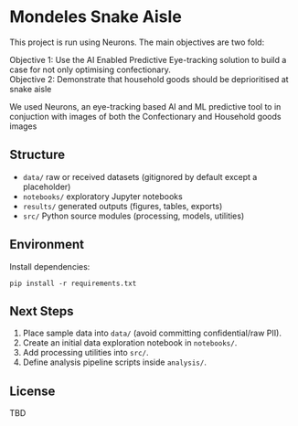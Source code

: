 # Mondeles Snake Aisle

This project is run using Neurons. The main objectives are two fold:

Objective 1:  Use the AI Enabled Predictive Eye-tracking solution to build a case for not only optimising confectionary.\
Objective 2: Demonstrate that household goods should be deprioritised at snake aisle

We used Neurons, an eye-tracking based AI and ML predictive tool to in conjuction with images of both the Confectionary and Household goods images

## Structure
- `data/` raw or received datasets (gitignored by default except a placeholder)
- `notebooks/` exploratory Jupyter notebooks
- `results/` generated outputs (figures, tables, exports)
- `src/` Python source modules (processing, models, utilities)

## Environment
Install dependencies:
```
pip install -r requirements.txt
```

## Next Steps
1. Place sample data into `data/` (avoid committing confidential/raw PII).
2. Create an initial data exploration notebook in `notebooks/`.
3. Add processing utilities into `src/`.
4. Define analysis pipeline scripts inside `analysis/`.

## License
TBD
